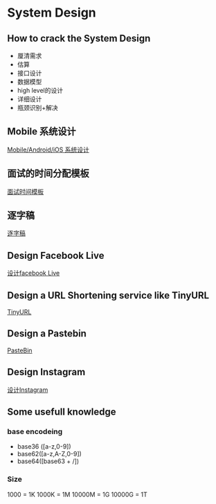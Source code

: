 # System Design
## How to crack the System Design 
* 厘清需求
* 估算
* 接口设计
* 数据模型
* high level的设计
* 详细设计
* 瓶颈识别+解决

## Mobile 系统设计
[Mobile/Android/iOS 系统设计](./mobileSystemDesign.md)
## 面试的时间分配模板
[面试时间模板](./SystemDesignInterviewTimeTemplate.md)

## 逐字稿
[逐字稿](./逐字稿.md)
## Design Facebook Live
[设计facebook Live](./facebookLive.md)
## Design a URL Shortening service like TinyURL
[TinyURL](./tinyURL.md)
## Design a Pastebin
[PasteBin](./designPasteBin.md)

## Design Instagram
[设计Instagram](./designInstagram.md)
## Some usefull knowledge
### base encodeing

* base36 ([a-z,0-9])
* base62([a-z,A-Z,0-9])
* base64([base63 + /])

### Size
1000 = 1K
1000K = 1M
10000M = 1G
10000G = 1T